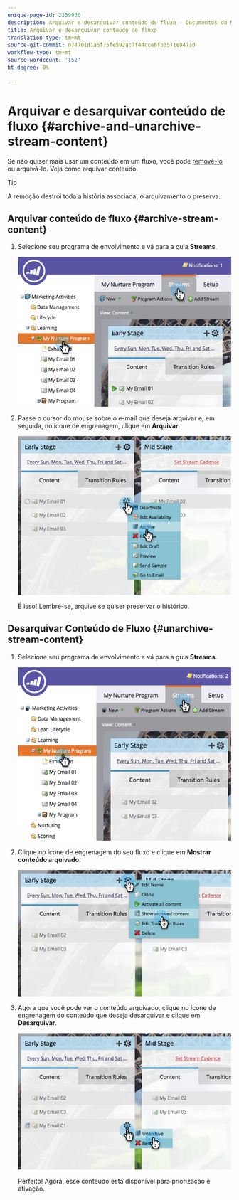 ```yaml
---
unique-page-id: 2359930
description: Arquivar e desarquivar conteúdo de fluxo - Documentos do Marketing - Documentação do produto
title: Arquivar e desarquivar conteúdo de fluxo
translation-type: tm+mt
source-git-commit: 074701d1a5f75fe592ac7f44cce6fb3571e94710
workflow-type: tm+mt
source-wordcount: '152'
ht-degree: 0%

---
```



# Arquivar e desarquivar conteúdo de fluxo {#archive-and-unarchive-stream-content}

Se não quiser mais usar um conteúdo em um fluxo, você pode [removê-lo](/help/marketo/product-docs/email-marketing/drip-nurturing/using-stream-content/remove-stream-content.md) ou arquivá-lo. Veja como arquivar conteúdo.

>[!TIP]
>
>A remoção destrói toda a história associada; o arquivamento o preserva.

## Arquivar conteúdo de fluxo {#archive-stream-content}

1. Selecione seu programa de envolvimento e vá para a guia **Streams**.

   ![](assets/cloneasteam-4.jpg)

1. Passe o cursor do mouse sobre o e-mail que deseja arquivar e, em seguida, no ícone de engrenagem, clique em **Arquivar**.

   ![](assets/image2014-9-15-17-3a42-3a7.png)

   É isso! Lembre-se, arquive se quiser preservar o histórico.

## Desarquivar Conteúdo de Fluxo {#unarchive-stream-content}

1. Selecione seu programa de envolvimento e vá para a guia **Streams**.

   ![](assets/image2014-9-15-17-3a42-3a11.png)

1. Clique no ícone de engrenagem do seu fluxo e clique em **Mostrar conteúdo arquivado**.

   ![](assets/image2014-9-15-17-3a42-3a15.png)

1. Agora que você pode ver o conteúdo arquivado, clique no ícone de engrenagem do conteúdo que deseja desarquivar e clique em **Desarquivar**.

   ![](assets/image2014-9-15-17-3a42-3a24.png)

   Perfeito! Agora, esse conteúdo está disponível para priorização e ativação.
